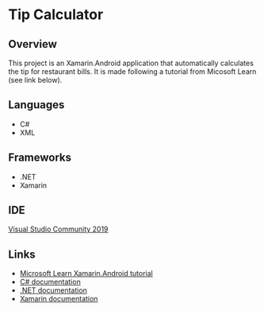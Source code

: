 # Tip Calculator

## Overview
This project is an Xamarin.Android application that automatically calculates the tip for restaurant bills. It is made following a tutorial from Micosoft Learn (see link below).

## Languages
* C#
* XML

## Frameworks
* .NET
* Xamarin

## IDE
[Visual Studio Community 2019](https://visualstudio.microsoft.com/)

## Links
* [Microsoft Learn Xamarin.Android tutorial](https://docs.microsoft.com/en-us/learn/modules/introduction-to-xamarin-android/)
* [C# documentation](https://docs.microsoft.com/en-us/dotnet/csharp/)
* [.NET documentation](https://docs.microsoft.com/en-us/dotnet/)
* [Xamarin documentation](https://docs.microsoft.com/en-us/xamarin/)
